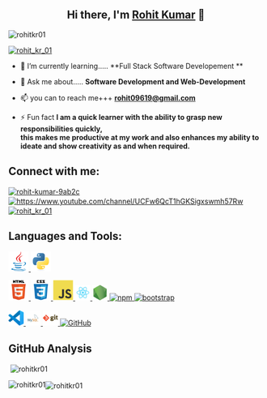 <h2 align="center">Hi there, I'm <a href="">Rohit Kumar</a> 👋</h2>

<p align="left"> <img src="https://komarev.com/ghpvc/?username=rohitkr01&label=Profile%20views&color=0e75b6&style=flat" alt="rohitkr01" /> </p>

<p align="left"> <a href="https://twitter.com/rohit_kr_01" target="blank"><img src="https://img.shields.io/twitter/follow/rohit_kr_01?logo=twitter&style=for-the-badge" alt="rohit_kr_01" /></a> </p>

- 🌱 I’m currently learning..... **Full Stack Software Developement **

- 💬 Ask me about..... **Software Development and Web-Development**

- 📫 you can to reach me+++ **rohit09619@gmail.com**

- ⚡ Fun fact **I am a quick learner with the ability to grasp new responsibilities quickly,<br> this makes me productive at my work and also enhances my ability to ideate and show creativity as and when required.**


## Connect with me:

<p align="left">

<a href="https://linkedin.com/in/rohit-kumar-9ab2c" target="blank"><img align="center" src="https://raw.githubusercontent.com/rahuldkjain/github-profile-readme-generator/master/src/images/icons/Social/linked-in-alt.svg" alt="rohit-kumar-9ab2c" height="30" width="40" /></a>
<a href="https://www.youtube.com/channel/UCFw6QcT1hGKSigxswmh57Rw" target="blank"><img align="center" src="https://raw.githubusercontent.com/rahuldkjain/github-profile-readme-generator/master/src/images/icons/Social/youtube.svg" alt="https://www.youtube.com/channel/UCFw6QcT1hGKSigxswmh57Rw" height="30" width="40" /></a>
<a href="https://twitter.com/rohit_kr_01" target="blank"><img align="center" src="https://raw.githubusercontent.com/rahuldkjain/github-profile-readme-generator/master/src/images/icons/Social/twitter.svg" alt="rohit_kr_01" height="30" width="40" /></a>

</p>

## Languages and Tools:

<p align="left">

<a href="https://www.java.com" target="_blank" rel="noreferrer"> <img src="https://raw.githubusercontent.com/devicons/devicon/master/icons/java/java-original.svg" alt="java" width="40" height="40"/> </a> 
<a href="https://www.python.org" target="_blank" rel="noreferrer"> <img src="https://raw.githubusercontent.com/devicons/devicon/master/icons/python/python-original.svg" alt="python" width="40" height="40"/> </a> 

<a href="https://www.w3.org/html/" target="_blank" rel="noreferrer"> <img src="https://raw.githubusercontent.com/devicons/devicon/master/icons/html5/html5-original-wordmark.svg" alt="html5" width="40" height="40"/> </a> 
<a href="https://www.w3schools.com/css/" target="_blank" rel="noreferrer"> <img src="https://raw.githubusercontent.com/devicons/devicon/master/icons/css3/css3-original-wordmark.svg" alt="css3" width="40" height="40"/> </a> 
<a href="https://developer.mozilla.org/en-US/docs/Web/JavaScript" alt="JavaScript" target="_blank" rel="noreferrer"> <img src="https://raw.githubusercontent.com/devicons/devicon/master/icons/javascript/javascript-original.svg" alt="javascript" width="40" height="40"/> </a> 
<a href="" target="_blank" rel="noreferrer"> <img  alt="React" width="30px" src="https://raw.githubusercontent.com/github/explore/80688e429a7d4ef2fca1e82350fe8e3517d3494d/topics/react/react.png" /> </a>
<a href="" target="_blank" rel="noreferrer"> <img  alt="Node.js" width="30px" src="https://raw.githubusercontent.com/github/explore/80688e429a7d4ef2fca1e82350fe8e3517d3494d/topics/nodejs/nodejs.png" /> </a>
<a href="" target="_blank" rel="noreferrer"> <img  alt="npm" width="30px" src="https://img.icons8.com/color/48/000000/npm.png"/> </a>
<a href="" target="_blank" rel="noreferrer"> <img  alt="bootstrap" width="30px" src="https://img.icons8.com/color/48/000000/bootstrap.png"/>  </a> <br><br>
<a href="" target="_blank" rel="noreferrer"> <img  alt="Visual Studio Code" width="30px" src="https://raw.githubusercontent.com/github/explore/80688e429a7d4ef2fca1e82350fe8e3517d3494d/topics/visual-studio-code/visual-studio-code.png"/> </a>
<a href="" target="_blank" rel="noreferrer"> <img  alt="MySQL" width="30px" src="https://raw.githubusercontent.com/github/explore/80688e429a7d4ef2fca1e82350fe8e3517d3494d/topics/mysql/mysql.png"/> </a>
<a href="" target="_blank" rel="noreferrer"> <img  alt="Git" width="30px" src="https://raw.githubusercontent.com/github/explore/80688e429a7d4ef2fca1e82350fe8e3517d3494d/topics/git/git.png"/> </a>
<a href="" target="_blank" rel="noreferrer"> <img  alt="GitHub" width="30px" src="https://pngimg.com/uploads/github/github_PNG28.png"/> </a>
</p>

## GitHub Analysis

<p>&nbsp;<img align="center" src="https://github-readme-stats.vercel.app/api?username=rohitkr01&theme=dark&show_icons=true&locale=en" alt="rohitkr01" /></p>

<p><img align="left" src="https://github-readme-stats.vercel.app/api/top-langs?username=rohitkr01&theme=dark&show_icons=true&locale=en&layout=compact" alt="rohitkr01" /></p>

<p><img align="center" src="https://github-readme-streak-stats.herokuapp.com/?user=rohitkr01&theme=dark" alt="rohitkr01" /></p>


